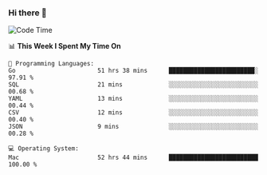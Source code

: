 ### Hi there 👋

<!--
**CrazyCollin/crazycollin** is a ✨ _special_ ✨ repository because its `README.md` (this file) appears on your GitHub profile.

Here are some ideas to get you started:

- 🔭 I’m currently working on ...
- 🌱 I’m currently learning ...
- 👯 I’m looking to collaborate on ...
- 🤔 I’m looking for help with ...
- 💬 Ask me about ...
- 📫 How to reach me: ...
- 😄 Pronouns: ...
- ⚡ Fun fact: ...
-->

<!--START_SECTION:waka-->
![Code Time](http://img.shields.io/badge/Code%20Time-2%2C859%20hrs%2026%20mins-blue)

📊 **This Week I Spent My Time On** 

```text
💬 Programming Languages: 
Go                       51 hrs 38 mins      ████████████████████████░   97.91 % 
SQL                      21 mins             ░░░░░░░░░░░░░░░░░░░░░░░░░   00.68 % 
YAML                     13 mins             ░░░░░░░░░░░░░░░░░░░░░░░░░   00.44 % 
CSV                      12 mins             ░░░░░░░░░░░░░░░░░░░░░░░░░   00.40 % 
JSON                     9 mins              ░░░░░░░░░░░░░░░░░░░░░░░░░   00.28 % 

💻 Operating System: 
Mac                      52 hrs 44 mins      █████████████████████████   100.00 % 
```


<!--END_SECTION:waka-->
